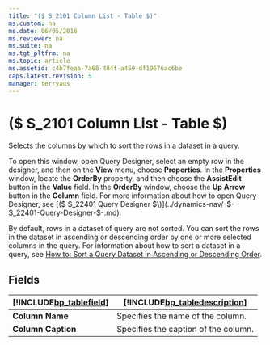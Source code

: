 ```yaml
---
title: "($ S_2101 Column List - Table $)"
ms.custom: na
ms.date: 06/05/2016
ms.reviewer: na
ms.suite: na
ms.tgt_pltfrm: na
ms.topic: article
ms.assetid: c4b7feaa-7a68-484f-a459-df19676ac6be
caps.latest.revision: 5
manager: terryaus
---
```

# ($ S_2101 Column List - Table $)
Selects the columns by which to sort the rows in a dataset in a query.  
  
 To open this window, open Query Designer, select an empty row in the designer, and then on the **View** menu, choose **Properties**. In the **Properties** window, locate the **OrderBy** property, and then choose the **AssistEdit** button in the **Value** field. In the **OrderBy** window, choose the **Up Arrow** button in the **Column** field. For more information about how to open Query Designer, see [\($ S\_22401 Query Designer $\)](../dynamics-nav/-$-S_22401-Query-Designer-$-.md).  
  
 By default, rows in a dataset of query are not sorted. You can sort the rows in the dataset in ascending or descending order by one or more selected columns in the query. For information about how to sort a dataset in a query, see [How to: Sort a Query Dataset in Ascending or Descending Order](../Topic/How%20to:%20Sort%20a%20Query%20Dataset%20in%20Ascending%20or%20Descending%20Order.md).  
  
## Fields  
  
|[!INCLUDE[bp_tablefield](../dynamics-nav/includes/bp_tablefield_md.md)]|[!INCLUDE[bp_tabledescription](../dynamics-nav/includes/bp_tabledescription_md.md)]|  
|---------------------------------|---------------------------------------|  
|**Column Name**|Specifies the name of the column.|  
|**Column Caption**|Specifies the caption of the column.|
